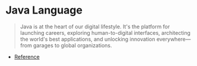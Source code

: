 # Java Language

> Java is at the heart of our digital lifestyle. It's the platform for launching careers, exploring human-to-digital interfaces, architecting the world's best applications, and unlocking innovation everywhere—from garages to global organizations.

- [Reference](https://docs.oracle.com/javase/8/docs/api/overview-summary.html)
